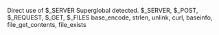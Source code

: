 <!-- TODO write magento alternatives-->
Direct use of $_SERVER Superglobal detected.
$_SERVER, $_POST, $_REQUEST, $_GET, $_FILES
base_encode, strlen, unlink, curl, baseinfo, 
file_get_contents, file_exists
```sh

```